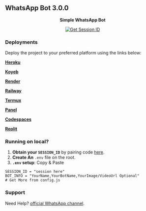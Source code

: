 ## WhatsApp Bot 3.0.0

<p align="center">
  <strong>Simple WhatsApp Bot</strong>
</p>

<p align="center">
  <a href="https://fx-session.vercel.app/">
    <img src="https://img.shields.io/badge/Get%20Session%20ID-000?style=for-the-badge&logo=server&logoColor=white" alt="Get Session ID"/>
  </a>
</p>

### Deployments

Deploy the project to your preferred platform using the links below:

**[Heroku](https://www.heroku.com/deploy?template=https://github.com/FXastro/fxop-md)**

**[Koyeb](https://app.koyeb.com/services/deploy?type=docker&image=docker.io/fxastro/fxop-md&name=fxop-md-demo&env[SESSION_ID]=Session~&env[BOT_INFO]=ᴀsᴛʀᴏ;ғxᴏᴘ-ᴍᴅ&env[SUDO]=2348039607375&env[ANTILINK]=true&env[PORT]=8000&service_type=worker)**

**[Render](https://render.com/deploy?repo=https://github.com/FXastro/fxop-md&env=SESSION_ID,BOT_INFO)**

**[Railway](https://railway.app/new/template?template=https://github.com/FXastro/fxop-md&envs=SESSION_ID,BOT_INFO)**

**[Termux](https://github.com/FXastro/fxop-md/blob/master/media/termux.md)**

**[Panel](https://github.com/FXastro/fxop-md/releases/)**

**[Codespaces](https://github.com/codespaces/new?skip_quickstart=true&machine=standardLinux32gb&repo=843557699&ref=master&devcontainer_path=.devcontainer%2Fdevcontainer.json&geo=EuropeWest)**

**[Replit](https://replit.com/~)**

### Running on local?

1. **Obtain your `SESSION_ID`** by pairing code [here](https://fx-session.vercel.app/).
2. **Create An** `.env` file on the root.
3. **`.env` setup**: Copy & Paste

```.env
SESSION_ID = "session here"
BOT_INFO = "YourName,YourBotName,YourImage/VideoUrl Optional"
# Get More from config.js
```

### Support

Need Help? [official WhatsApp channel](https://whatsapp.com/channel/0029VambPbJ2f3ERs37HvM2J).
